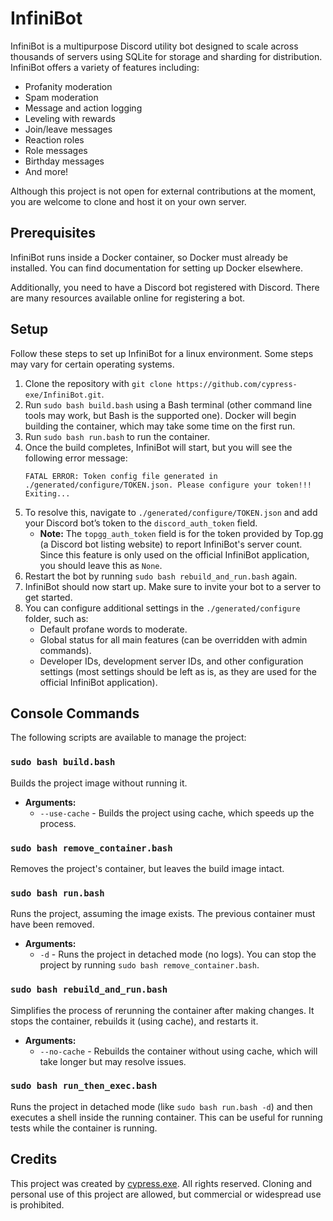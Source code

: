 # InfiniBot

InfiniBot is a multipurpose Discord utility bot designed to scale across thousands of servers using SQLite for storage and sharding for distribution. InfiniBot offers a variety of features including:
- Profanity moderation
- Spam moderation
- Message and action logging
- Leveling with rewards
- Join/leave messages
- Reaction roles
- Role messages
- Birthday messages
- And more!

Although this project is not open for external contributions at the moment, you are welcome to clone and host it on your own server.

## Prerequisites

InfiniBot runs inside a Docker container, so Docker must already be installed. You can find documentation for setting up Docker elsewhere.

Additionally, you need to have a Discord bot registered with Discord. There are many resources available online for registering a bot.

## Setup

Follow these steps to set up InfiniBot for a linux environment. Some steps may vary for certain operating systems.

1. Clone the repository with `git clone https://github.com/cypress-exe/InfiniBot.git`.
2. Run `sudo bash build.bash` using a Bash terminal (other command line tools may work, but Bash is the supported one). Docker will begin building the container, which may take some time on the first run.
3. Run `sudo bash run.bash` to run the container.
4. Once the build completes, InfiniBot will start, but you will see the following error message:
    ```
    FATAL ERROR: Token config file generated in ./generated/configure/TOKEN.json. Please configure your token!!!
    Exiting...
    ```
5. To resolve this, navigate to `./generated/configure/TOKEN.json` and add your Discord bot’s token to the `discord_auth_token` field.
    - **Note:** The `topgg_auth_token` field is for the token provided by Top.gg (a Discord bot listing website) to report InfiniBot's server count. Since this feature is only used on the official InfiniBot application, you should leave this as `None`.
6. Restart the bot by running `sudo bash rebuild_and_run.bash` again.
7. InfiniBot should now start up. Make sure to invite your bot to a server to get started.
8. You can configure additional settings in the `./generated/configure` folder, such as:
    - Default profane words to moderate.
    - Global status for all main features (can be overridden with admin commands).
    - Developer IDs, development server IDs, and other configuration settings (most settings should be left as is, as they are used for the official InfiniBot application).

## Console Commands

The following scripts are available to manage the project:

### `sudo bash build.bash`
Builds the project image without running it.

- **Arguments:**
  - `--use-cache` - Builds the project using cache, which speeds up the process.

### `sudo bash remove_container.bash`
Removes the project's container, but leaves the build image intact.

### `sudo bash run.bash`
Runs the project, assuming the image exists. The previous container must have been removed.

- **Arguments:**
  - `-d` - Runs the project in detached mode (no logs). You can stop the project by running `sudo bash remove_container.bash`.

### `sudo bash rebuild_and_run.bash`
Simplifies the process of rerunning the container after making changes. It stops the container, rebuilds it (using cache), and restarts it.

- **Arguments:**
  - `--no-cache` - Rebuilds the container without using cache, which will take longer but may resolve issues.

### `sudo bash run_then_exec.bash`
Runs the project in detached mode (like `sudo bash run.bash -d`) and then executes a shell inside the running container. This can be useful for running tests while the container is running.

## Credits

This project was created by [cypress.exe](https://github.com/cypress-exe). All rights reserved. Cloning and personal use of this project are allowed, but commercial or widespread use is prohibited.

